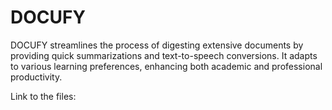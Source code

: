 # DOCUFY
DOCUFY streamlines the process of digesting extensive documents by providing quick summarizations and text-to-speech conversions.
It adapts to various learning preferences, enhancing both academic and professional productivity.


Link to the files:
